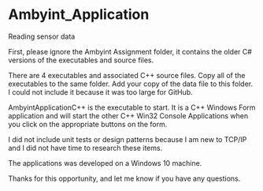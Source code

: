 # Ambyint_Application
Reading sensor data

First, please ignore the Ambyint Assignment folder, it contains the older C# versions of the executables and source files.

There are 4 executables and associated C++ source files. Copy all of the executables to the same folder.  Add your copy of the data file to this folder. I could not include it because it was too large for GitHub.

AmbyintApplicationC++ is the executable to start. It is a C++ Windows Form application and will start the other C++ Win32 Console Applications when you click on the appropriate buttons on the form.

I did not include unit tests or design patterns because I am new to TCP/IP and I did not have time to research these items.

The applications was developed on a Windows 10 machine.

Thanks for this opportunity, and let me know if you have any questions.

